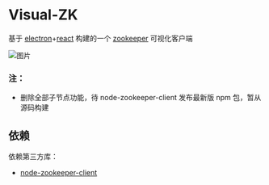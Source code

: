 # Visual-ZK

基于 [electron](https://electronjs.org)+[react](https://reactjs.org/) 构建的一个 [zookeeper](http://zookeeper.apache.org) 可视化客户端

![图片](https://raw.githubusercontent.com/ghostg00/visual-zk/master/docs/images/visual-zookeeper.png)

### 注：

- 删除全部子节点功能，待 node-zookeeper-client 发布最新版 npm 包，暂从源码构建

## 依赖

依赖第三方库：

- [node-zookeeper-client](https://github.com/alexguan/node-zookeeper-client)
